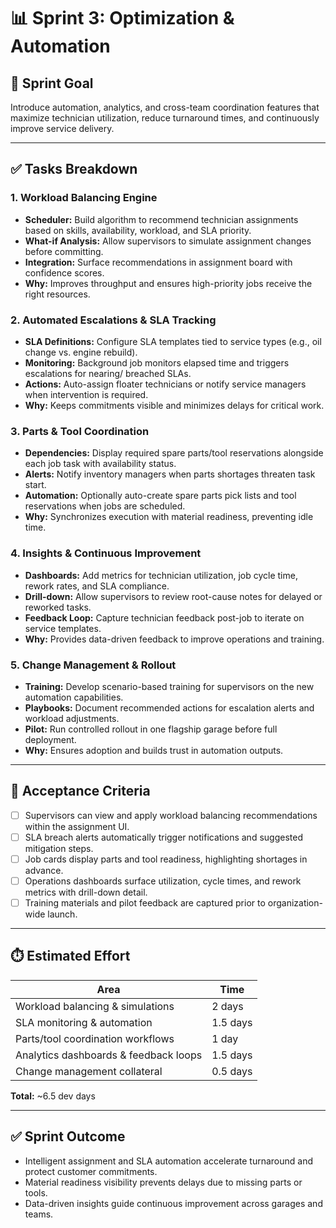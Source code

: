 # 📊 Sprint 3: Optimization & Automation

## 🎯 Sprint Goal
Introduce automation, analytics, and cross-team coordination features that maximize technician utilization, reduce turnaround times, and continuously improve service delivery.

---

## ✅ Tasks Breakdown

### 1. Workload Balancing Engine
- **Scheduler:** Build algorithm to recommend technician assignments based on skills, availability, workload, and SLA priority.
- **What-if Analysis:** Allow supervisors to simulate assignment changes before committing.
- **Integration:** Surface recommendations in assignment board with confidence scores.
- **Why:** Improves throughput and ensures high-priority jobs receive the right resources.

### 2. Automated Escalations & SLA Tracking
- **SLA Definitions:** Configure SLA templates tied to service types (e.g., oil change vs. engine rebuild).
- **Monitoring:** Background job monitors elapsed time and triggers escalations for nearing/ breached SLAs.
- **Actions:** Auto-assign floater technicians or notify service managers when intervention is required.
- **Why:** Keeps commitments visible and minimizes delays for critical work.

### 3. Parts & Tool Coordination
- **Dependencies:** Display required spare parts/tool reservations alongside each job task with availability status.
- **Alerts:** Notify inventory managers when parts shortages threaten task start.
- **Automation:** Optionally auto-create spare parts pick lists and tool reservations when jobs are scheduled.
- **Why:** Synchronizes execution with material readiness, preventing idle time.

### 4. Insights & Continuous Improvement
- **Dashboards:** Add metrics for technician utilization, job cycle time, rework rates, and SLA compliance.
- **Drill-down:** Allow supervisors to review root-cause notes for delayed or reworked tasks.
- **Feedback Loop:** Capture technician feedback post-job to iterate on service templates.
- **Why:** Provides data-driven feedback to improve operations and training.

### 5. Change Management & Rollout
- **Training:** Develop scenario-based training for supervisors on the new automation capabilities.
- **Playbooks:** Document recommended actions for escalation alerts and workload adjustments.
- **Pilot:** Run controlled rollout in one flagship garage before full deployment.
- **Why:** Ensures adoption and builds trust in automation outputs.

---

## 📌 Acceptance Criteria
- [ ] Supervisors can view and apply workload balancing recommendations within the assignment UI.
- [ ] SLA breach alerts automatically trigger notifications and suggested mitigation steps.
- [ ] Job cards display parts and tool readiness, highlighting shortages in advance.
- [ ] Operations dashboards surface utilization, cycle times, and rework metrics with drill-down detail.
- [ ] Training materials and pilot feedback are captured prior to organization-wide launch.

---

## ⏱️ Estimated Effort
| Area | Time |
|------|------|
| Workload balancing & simulations | 2 days |
| SLA monitoring & automation | 1.5 days |
| Parts/tool coordination workflows | 1 day |
| Analytics dashboards & feedback loops | 1.5 days |
| Change management collateral | 0.5 days |

**Total:** ~6.5 dev days

---

## ✅ Sprint Outcome
- Intelligent assignment and SLA automation accelerate turnaround and protect customer commitments.
- Material readiness visibility prevents delays due to missing parts or tools.
- Data-driven insights guide continuous improvement across garages and teams.
